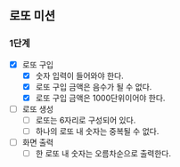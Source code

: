 ## 로또 미션
### 1단계
- [x] 로또 구입
  - [x] 숫자 입력이 들어와야 한다.
  - [x] 로또 구입 금액은 음수가 될 수 없다.
  - [x] 로또 구입 금액은 1000단위이어야 한다.
- [ ] 로또 생성
  - [ ] 로또는 6자리로 구성되어 있다.
  - [ ] 하나의 로또 내 숫자는 중복될 수 없다.
- [ ] 화면 출력
  - [ ] 한 로또 내 숫자는 오름차순으로 출력한다.
